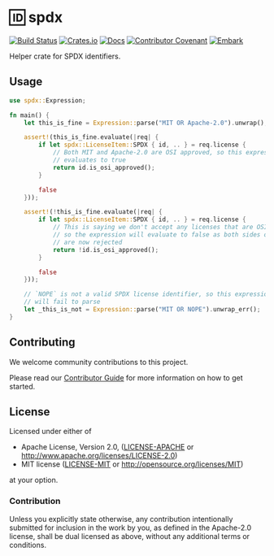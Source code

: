 # 🆔 spdx

[![Build Status](https://github.com/EmbarkStudios/spdx/workflows/CI/badge.svg)](https://github.com/EmbarkStudios/spdx/actions)
[![Crates.io](https://img.shields.io/crates/v/spdx.svg)](https://crates.io/crates/spdx)
[![Docs](https://docs.rs/spdx/badge.svg)](https://docs.rs/spdx)
[![Contributor Covenant](https://img.shields.io/badge/contributor%20covenant-v1.4%20adopted-ff69b4.svg)](CODE_OF_CONDUCT.md)
[![Embark](https://img.shields.io/badge/embark-open%20source-blueviolet.svg)](http://embark.rs)

Helper crate for SPDX identifiers.

## Usage

```rust
use spdx::Expression;

fn main() {
    let this_is_fine = Expression::parse("MIT OR Apache-2.0").unwrap();\

    assert!(this_is_fine.evaluate(|req| {
        if let spdx::LicenseItem::SPDX { id, .. } = req.license {
            // Both MIT and Apache-2.0 are OSI approved, so this expression
            // evaluates to true
            return id.is_osi_approved();
        }

        false
    }));

    assert!(!this_is_fine.evaluate(|req| {
        if let spdx::LicenseItem::SPDX { id, .. } = req.license {
            // This is saying we don't accept any licenses that are OSI approved
            // so the expression will evaluate to false as both sides of the OR
            // are now rejected
            return !id.is_osi_approved();
        }

        false
    }));

    // `NOPE` is not a valid SPDX license identifier, so this expression
    // will fail to parse
    let _this_is_not = Expression::parse("MIT OR NOPE").unwrap_err();
}
```

## Contributing

We welcome community contributions to this project.

Please read our [Contributor Guide](CONTRIBUTING.md) for more information on how to get started.

## License

Licensed under either of

* Apache License, Version 2.0, ([LICENSE-APACHE](LICENSE-APACHE) or http://www.apache.org/licenses/LICENSE-2.0)
* MIT license ([LICENSE-MIT](LICENSE-MIT) or http://opensource.org/licenses/MIT)

at your option.

### Contribution

Unless you explicitly state otherwise, any contribution intentionally submitted for inclusion in the work by you, as defined in the Apache-2.0 license, shall be dual licensed as above, without any additional terms or conditions.
